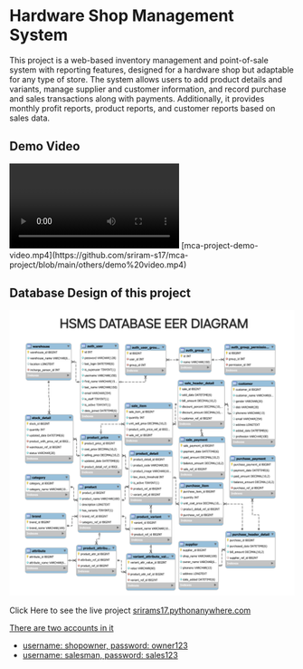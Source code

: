 <h1>Hardware Shop Management System</h1>
<p>This project is a web-based inventory management and point-of-sale system with reporting features, designed for a hardware shop but adaptable for any type of store. The system allows users to add product details and variants, manage supplier and customer information, and record purchase and sales transactions along with payments. Additionally, it provides monthly profit reports, product reports, and customer reports based on sales data.</p>
<h2>Demo Video</h2>
<video>
  <source src="https://github.com/sriram-s17/mca-project/blob/main/others/demo%20video.mp4" type="video/mp4">
Your browser does not support the video tag.
</video>
[mca-project-demo-video.mp4](https://github.com/sriram-s17/mca-project/blob/main/others/demo%20video.mp4)
<h2>Database Design of this project</h2>
<img src="others/database data/hsms_db_eer_diagram.png" alt="hsms database eer diagram">

<p>Click Here to see the live project <a href="https://srirams17.pythonanywhere.com/">srirams17.pythonanywhere.com</p>
<p>There are two accounts in it</p>
<ul>
    <li>username: shopowner, password: owner123</li>
    <li>username: salesman, password: sales123</li>
</ul>

